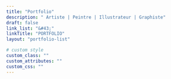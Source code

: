 ```yaml
---
title: "Portfolio"
description: " Artiste | Peintre | Illustrateur | Graphiste"
draft: false
link_list: "&#43;"
linkTitle: "PORTFOLIO"
layout: "portfolio-list"

# custom style
custom_class: ""
custom_attributes: ""
custom_css: ""
---
```

